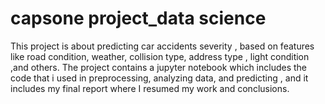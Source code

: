 # capsone project_data science
   This project is about predicting car accidents severity , based on features like road condition, weather, collision type, address type , light condition ,and others.
The project contains a jupyter notebook which includes the code that i used in preprocessing, analyzing data, and predicting , and it includes my final report where I resumed my work and conclusions. 
